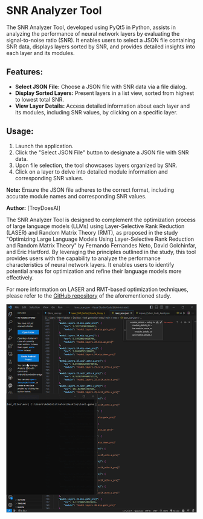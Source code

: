 # SNR Analyzer Tool

The SNR Analyzer Tool, developed using PyQt5 in Python, assists in analyzing the performance of neural network layers by evaluating the signal-to-noise ratio (SNR). It enables users to select a JSON file containing SNR data, displays layers sorted by SNR, and provides detailed insights into each layer and its modules.

## Features:
- **Select JSON File:** Choose a JSON file with SNR data via a file dialog.
- **Display Sorted Layers:** Present layers in a list view, sorted from highest to lowest total SNR.
- **View Layer Details:** Access detailed information about each layer and its modules, including SNR values, by clicking on a specific layer.

## Usage:
1. Launch the application.
2. Click the "Select JSON File" button to designate a JSON file with SNR data.
3. Upon file selection, the tool showcases layers organized by SNR.
4. Click on a layer to delve into detailed module information and corresponding SNR values.

**Note:** Ensure the JSON file adheres to the correct format, including accurate module names and corresponding SNR values.

**Author:** [TroyDoesAI]

The SNR Analyzer Tool is designed to complement the optimization process of large language models (LLMs) using Layer-Selective Rank Reduction (LASER) and Random Matrix Theory (RMT), as proposed in the study "Optimizing Large Language Models Using Layer-Selective Rank Reduction and Random Matrix Theory" by Fernando Fernandes Neto, David Golchinfar, and Eric Hartford. By leveraging the principles outlined in the study, this tool provides users with the capability to analyze the performance characteristics of neural network layers. It enables users to identify potential areas for optimization and refine their language models more effectively.

For more information on LASER and RMT-based optimization techniques, please refer to the [GitHub repository](https://github.com/cognitivecomputations/laserRMT/tree/main) of the aforementioned study.

![SNR Analyzer Tool Demo](VisualizationTool.gif)
